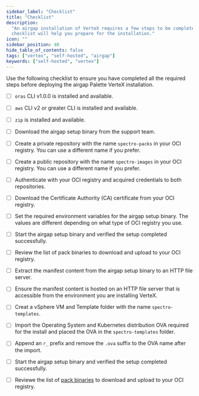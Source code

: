 ```yaml
---
sidebar_label: "Checklist"
title: "Checklist"
description:
  "An airgap installation of VerteX requires a few steps to be completed before the installation can begin. This
  checklist will help you prepare for the installation."
icon: ""
sidebar_position: 40
hide_table_of_contents: false
tags: ["vertex", "self-hosted", "airgap"]
keywords: ["self-hosted", "vertex"]
---
```


Use the following checklist to ensure you have completed all the required steps before deploying the airgap Palette
VerteX installation.

<Tabs queryString="platform">

<TabItem label="Kubernetes" value="k8s">

- [ ] `oras` CLI v1.0.0 is installed and available.

- [ ] `aws` CLI v2 or greater CLI is installed and available.

- [ ] `zip` is installed and available.

- [ ] Download the airgap setup binary from the support team.

- [ ] Create a private repository with the name `spectro-packs` in your OCI registry. You can use a different name if
      you prefer.

- [ ] Create a public repository with the name `spectro-images` in your OCI registry. You can use a different name if
      you prefer.

- [ ] Authenticate with your OCI registry and acquired credentials to both repositories.

- [ ] Download the Certificate Authority (CA) certificate from your OCI registry.

- [ ] Set the required environment variables for the airgap setup binary. The values are different depending on what
      type of OCI registry you use.

- [ ] Start the airgap setup binary and verified the setup completed successfully.

- [ ] Review the list of pack binaries to download and upload to your OCI registry.

- [ ] Extract the manifest content from the airgap setup binary to an HTTP file server.

- [ ] Ensure the manifest content is hosted on an HTTP file server that is accessible from the environment you are
      installing VerteX.

</TabItem>

<TabItem label="VMware vSphere" value="vsphere">

- [ ] Creat a vSphere VM and Template folder with the name `spectro-templates`.

- [ ] Import the Operating System and Kubernetes distribution OVA required for the install and placed the OVA in the
      `spectro-templates` folder.

- [ ] Append an `r_` prefix and remove the `.ova` suffix to the OVA name after the import.

- [ ] Start the airgap setup binary and verified the setup completed successfully.

- [ ] Reviewe the list of [pack binaries](./supplemental-packs.md) to download and upload to your OCI registry.

</TabItem>

</Tabs>
